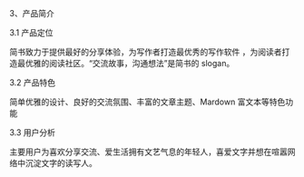 3、产品简介

3.1 产品定位

简书致力于提供最好的分享体验，为写作者打造最优秀的写作软件 ，为阅读者打造最优雅的阅读社区。“交流故事，沟通想法”是简书的 slogan。

3.2 产品特色

简单优雅的设计、良好的交流氛围、丰富的文章主题、Mardown 富文本等特色功能

3.3 用户分析

主要用户为喜欢分享交流、爱生活拥有文艺气息的年轻人，喜爱文字并想在喧嚣网络中沉淀文字的读写人。
